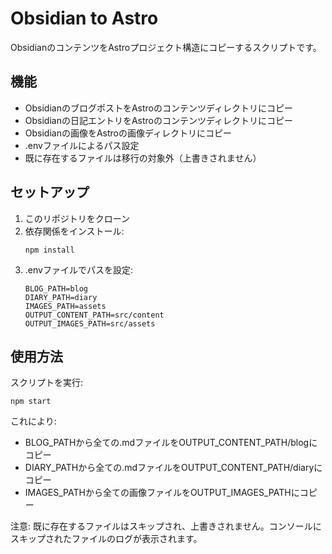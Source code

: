 # Obsidian to Astro

ObsidianのコンテンツをAstroプロジェクト構造にコピーするスクリプトです。

## 機能

- ObsidianのブログポストをAstroのコンテンツディレクトリにコピー
- Obsidianの日記エントリをAstroのコンテンツディレクトリにコピー
- Obsidianの画像をAstroの画像ディレクトリにコピー
- .envファイルによるパス設定
- 既に存在するファイルは移行の対象外（上書きされません）

## セットアップ

1. このリポジトリをクローン
2. 依存関係をインストール:
   ```
   npm install
   ```
3. .envファイルでパスを設定:
   ```
   BLOG_PATH=blog
   DIARY_PATH=diary
   IMAGES_PATH=assets
   OUTPUT_CONTENT_PATH=src/content
   OUTPUT_IMAGES_PATH=src/assets
   ```

## 使用方法

スクリプトを実行:

```
npm start
```

これにより:
- BLOG_PATHから全ての.mdファイルをOUTPUT_CONTENT_PATH/blogにコピー
- DIARY_PATHから全ての.mdファイルをOUTPUT_CONTENT_PATH/diaryにコピー
- IMAGES_PATHから全ての画像ファイルをOUTPUT_IMAGES_PATHにコピー

注意: 既に存在するファイルはスキップされ、上書きされません。コンソールにスキップされたファイルのログが表示されます。
